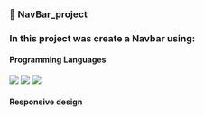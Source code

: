 
<h3>
  🚀 NavBar_project
</h3>

<h3>In this project was create a Navbar using:</h3>
<h4>Programming Languages</h4>
<img src="https://img.shields.io/badge/HTML5-E34F26?style=for-the-badge&logo=html5&logoColor=white">
<img src="https://img.shields.io/badge/CSS3-1572B6?style=for-the-badge&logo=css3&logoColor=white">
<img src="https://img.shields.io/badge/JavaScript-F7DF1E?style=for-the-badge&logo=javascript&logoColor=black">

<h4>Responsive design</h4>
